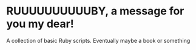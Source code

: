 # RUUUUUUUUUUBY, a message for you my dear!

A collection of basic Ruby scripts. Eventually maybe a book or something
